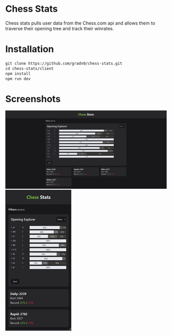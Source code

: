 # Chess Stats

Chess stats pulls user data from the Chess.com api and allows them to traverse their opening tree and track their winrates.

# Installation

```
git clone https://github.com/gradn0/chess-stats.git
cd chess-stats/client
npm install
npm run dev
```

# Screenshots

<img src="screenshots/desktop.PNG">
<img src="screenshots/mobile.PNG">
